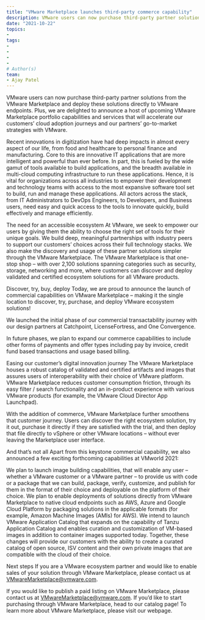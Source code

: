 ```yaml
---
title: "VMware Marketplace launches third-party commerce capability"
description: VMware users can now purchase third-party partner solutions from the VMware Marketplace and deploy these solutions directly to VMware endpoints.
date: "2021-10-22"
topics:
- 
tags:
- 
- 
- 
- 
# Author(s)
team:
- Ajay Patel
---
```


VMware users can now purchase third-party partner solutions from the VMware Marketplace and deploy these solutions directly to VMware endpoints. Plus, we are delighted to announce a host of upcoming VMware Marketplace portfolio capabilities and services that will accelerate our customers’ cloud adoption journeys and our partners’ go-to-market strategies with VMware.

Recent innovations in digitization have had deep impacts in almost every aspect of our life, from food and healthcare to personal finance and manufacturing. Core to this are innovative IT applications that are more intelligent and powerful than ever before. In part, this is fueled by the wide gamut of tools available to build applications, and the breadth available in multi-cloud computing infrastructure to run these applications. Hence, it is vital for organizations across all industries to empower their development and technology teams with access to the most expansive software tool set to build, run and manage these applications. All actors across the stack, from IT Administrators to DevOps Engineers, to Developers, and Business users, need easy and quick access to the tools to innovate quickly, build effectively and manage efficiently.

The need for an accessible ecosystem
At VMware, we seek to empower our users by giving them the ability to choose the right set of tools for their unique goals. We build deep, meaningful partnerships with industry peers to support our customers’ choices across their full technology stacks. We also make the discovery and usage of these partner solutions simpler through the VMware Marketplace. The VMware Marketplace is that one-stop shop – with over 2,100 solutions spanning categories such as security, storage, networking and more, where customers can discover and deploy validated and certified ecosystem solutions for all VMware products.

Discover, try, buy, deploy
Today, we are proud to announce the launch of commercial capabilities on VMware Marketplace – making it the single location to discover, try, purchase, and deploy VMware ecosystem solutions!

We launched the initial phase of our commercial transactability journey with our design partners at Catchpoint, LicenseFortress, and One Convergence.

In future phases, we plan to expand our commerce capabilities to include other forms of payments and offer types including pay by invoice, credit fund based transactions and usage based billing.

Easing our customer’s digital innovation journey
The VMware Marketplace houses a robust catalog of validated and certified artifacts and images that assures users of interoperability with their choice of VMware platform. VMware Marketplace reduces customer consumption friction, through its easy filter / search functionality and an in-product experience with various VMware products (for example, the VMware Cloud Director App Launchpad).

With the addition of commerce, VMware Marketplace further smoothens that customer journey. Users can discover the right ecosystem solution, try it out, purchase it directly if they are satisfied with the trial, and then deploy that file directly to vSphere or other VMware locations – without ever leaving the Marketplace user interface.

And that’s not all
Apart from this keystone commercial capability, we also announced a few exciting forthcoming capabilities at VMworld 2021:

We plan to launch image building capabilities, that will enable any user – whether a VMware customer or a VMware partner – to provide us with code or a package that we can build, package, verify, customize, and publish for them in the format of their choice and deployable on the platform of their choice.
We plan to enable deployments of solutions directly from VMware Marketplace to native cloud endpoints such as AWS, Azure and Google Cloud Platform by packaging solutions in the applicable formats (for example, Amazon Machine Images (AMIs) for AWS).
We intend to launch VMware Application Catalog that expands on the capability of Tanzu Application Catalog and enables curation and customization of VM-based images in addition to container images supported today.
Together, these changes will provide our customers with the ability to create a curated catalog of open source, ISV content and their own private images that are compatible with the cloud of their choice.

Next steps
If you are a VMware ecosystem partner and would like to enable sales of your solution through VMware Marketplace, please contact us at VMwareMarketplace@vmware.com.

If you would like to publish a paid listing on VMware Marketplace, please contact us at VMwareMarketplace@vmware.com. If you’d like to start purchasing through VMware Marketplace, head to our catalog page! To learn more about VMware Marketplace, please visit our webpage.
